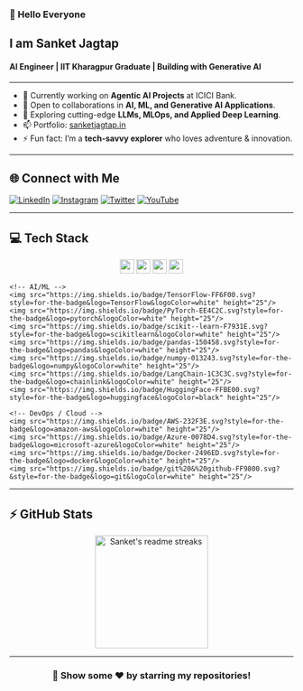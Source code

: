 ### 👋 Hello Everyone 
## I am Sanket Jagtap  
#### AI Engineer | IIT Kharagpur Graduate | Building with Generative AI  

---

- 🔭 Currently working on **Agentic AI Projects** at ICICI Bank.  
- 👯 Open to collaborations in **AI, ML, and Generative AI Applications**.  
- 🌱 Exploring cutting-edge **LLMs, MLOps, and Applied Deep Learning**.  
- 📫 Portfolio: [sanketjagtap.in](https://sanketjagtap.in/)  
- ⚡ Fun fact: I’m a **tech-savvy explorer** who loves adventure & innovation.  

---

## 🌐 Connect with Me  
[![LinkedIn](https://img.shields.io/badge/LinkedIn-%230077B5.svg?logo=linkedin&logoColor=white)](https://www.linkedin.com/in/sanket-jagtap-2131a9214/) 
[![Instagram](https://img.shields.io/badge/Instagram-%23E4405F.svg?logo=Instagram&logoColor=white)](https://www.instagram.com/sanketjagtap.in/) 
[![Twitter](https://img.shields.io/badge/Twitter-%231DA1F2.svg?logo=Twitter&logoColor=white)](https://twitter.com/SJsquare15) 
[![YouTube](https://img.shields.io/badge/YouTube-%23FF0000.svg?logo=YouTube&logoColor=white)](https://www.youtube.com/channel/UCez_UhO4w1zdhxorvawYsXA) 

---

## 💻 Tech Stack  

<p align="center">
    <!-- Core Languages -->
    <img src="https://img.shields.io/badge/python-3776AB.svg?&style=for-the-badge&logo=python&logoColor=white" height="25"/>
    <img src="https://img.shields.io/badge/c-%2300599C.svg?style=for-the-badge&logo=c&logoColor=white" height="25"/>
    <img src="https://img.shields.io/badge/c++-%2300599C.svg?style=for-the-badge&logo=c%2B%2B&logoColor=white" height="25"/>
    <img src="https://img.shields.io/badge/mysql-000000.svg?style=for-the-badge&logo=mysql&logoColor=white" height="25"/>
    
    <!-- AI/ML -->
    <img src="https://img.shields.io/badge/TensorFlow-FF6F00.svg?style=for-the-badge&logo=TensorFlow&logoColor=white" height="25"/>
    <img src="https://img.shields.io/badge/PyTorch-EE4C2C.svg?style=for-the-badge&logo=pytorch&logoColor=white" height="25"/>
    <img src="https://img.shields.io/badge/scikit--learn-F7931E.svg?style=for-the-badge&logo=scikitlearn&logoColor=white" height="25"/>
    <img src="https://img.shields.io/badge/pandas-150458.svg?style=for-the-badge&logo=pandas&logoColor=white" height="25"/>
    <img src="https://img.shields.io/badge/numpy-013243.svg?style=for-the-badge&logo=numpy&logoColor=white" height="25"/>
    <img src="https://img.shields.io/badge/LangChain-1C3C3C.svg?style=for-the-badge&logo=chainlink&logoColor=white" height="25"/>
    <img src="https://img.shields.io/badge/HuggingFace-FFBE00.svg?style=for-the-badge&logo=huggingface&logoColor=black" height="25"/>

    <!-- DevOps / Cloud -->
    <img src="https://img.shields.io/badge/AWS-232F3E.svg?style=for-the-badge&logo=amazon-aws&logoColor=white" height="25"/>
    <img src="https://img.shields.io/badge/Azure-0078D4.svg?style=for-the-badge&logo=microsoft-azure&logoColor=white" height="25"/>
    <img src="https://img.shields.io/badge/Docker-2496ED.svg?style=for-the-badge&logo=docker&logoColor=white" height="25"/>
    <img src="https://img.shields.io/badge/git%20&%20github-FF9800.svg?&style=for-the-badge&logo=git&logoColor=white" height="25"/>
</p>

---

## ⚡ GitHub Stats  

<p align="center">
  <img height="200em" src="https://github-readme-streak-stats.herokuapp.com/?user=sanketjagtap15&theme=tokyonight_duo&hide_border=false" alt="Sanket's readme streaks" />
</p>

---

<div align="center">

### 🚀 Show some ❤️ by starring my repositories!  

</div>
